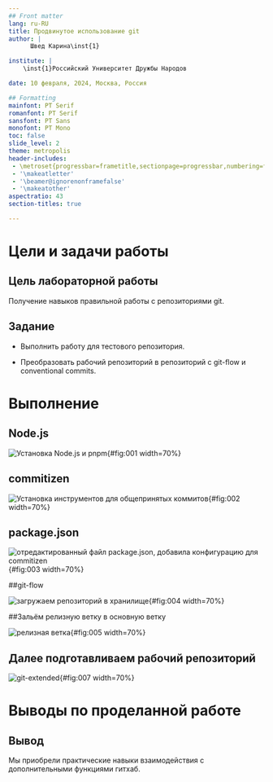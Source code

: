 ```yaml
---
## Front matter
lang: ru-RU
title: Продвинутое использование git
author: |
	  Швед Карина\inst{1}

institute: |
	\inst{1}Российский Университет Дружбы Народов

date: 10 февраля, 2024, Москва, Россия

## Formatting
mainfont: PT Serif
romanfont: PT Serif
sansfont: PT Sans
monofont: PT Mono
toc: false
slide_level: 2
theme: metropolis
header-includes: 
 - \metroset{progressbar=frametitle,sectionpage=progressbar,numbering=fraction}
 - '\makeatletter'
 - '\beamer@ignorenonframefalse'
 - '\makeatother'
aspectratio: 43
section-titles: true

---
```


# Цели и задачи работы

## Цель лабораторной работы

Получение навыков правильной работы с репозиториями git.



## Задание

* Выполнить работу для тестового репозитория.

* Преобразовать рабочий репозиторий в репозиторий с git-flow и conventional commits.

# Выполнение

## Node.js

![Установка Node.js и pnpm](/home/vboxuser/Desktop/labsreports/lab4/report/image/photo_2025-03-08_17-50-14.jpg){#fig:001 width=70%}

## commitizen

![Установка инструментов для общепринятых коммитов](/home/vboxuser/Desktop/labsreports/lab4/report/image/photo_2025-03-08_17-52-18.jpg){#fig:002 width=70%}

## package.json 

![отредактированный файл package.json, добавила конфигурацию для commitizen](/home/vboxuser/Desktop/labsreports/lab4/report/image/photo_2025-03-08_17-54-50.jpg){#fig:003 width=70%}

##git-flow


![загружаем репозиторий в хранилище](/home/vboxuser/Desktop/labsreports/lab4/report/image/photo_2025-03-08_17-57-06.jpg){#fig:004 width=70%}

##Зальём релизную ветку в основную ветку

![релизная ветка](/home/vboxuser/Desktop/labsreports/lab4/report/image/photo_2025-03-08_17-59-37.jpg){#fig:005 width=70%}

## Далее подготавливаем рабочий репозиторий

![git-extended](/home/vboxuser/Desktop/labsreports/lab4/report/image/photo_2025-03-08_18-02-53.jpg){#fig:007 width=70%}



# Выводы по проделанной работе

## Вывод

Мы приобрели практические навыки взаимодействия с дополнительными функциями гитхаб.
